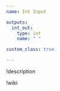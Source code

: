 ```yaml
---
name: Int Input

outputs:
  int_out:
    type: int
    name: " "

custom_class: true

---
```


!description


!wiki
